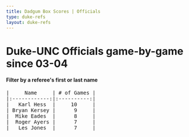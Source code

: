 ```yaml
---
title: Dadgum Box Scores | Officials
type: duke-refs
layout: duke-refs
---
```


# Duke-UNC Officials game-by-game since 03-04

#### Filter by a referee's first or last name

<pre class="huffman stilwata">
|     Name     | # of Games |
|:------------:|:----------:|
|   Karl Hess  |     10     |
| Bryan Kersey |      9     |
|  Mike Eades  |      8     |
|  Roger Ayers |      7     |
|   Les Jones  |      7     |
</pre>




